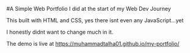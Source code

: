 #A Simple Web Portfolio I did at the start of my Web Dev Journey

This built with HTML and CSS, yes there isnt even any JavaScript...yet

I honestly didnt want to change much in it.

The demo is live at https://muhammadtalha01.github.io/my-portfolio/
